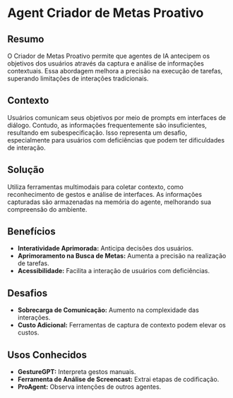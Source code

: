 # Agent Criador de Metas Proativo

## Resumo
O Criador de Metas Proativo permite que agentes de IA antecipem os objetivos dos usuários através da captura e análise de informações contextuais. Essa abordagem melhora a precisão na execução de tarefas, superando limitações de interações tradicionais.

## Contexto
Usuários comunicam seus objetivos por meio de prompts em interfaces de diálogo. Contudo, as informações frequentemente são insuficientes, resultando em subespecificação. Isso representa um desafio, especialmente para usuários com deficiências que podem ter dificuldades de interação.

## Solução
Utiliza ferramentas multimodais para coletar contexto, como reconhecimento de gestos e análise de interfaces. As informações capturadas são armazenadas na memória do agente, melhorando sua compreensão do ambiente.

## Benefícios
- **Interatividade Aprimorada:** Anticipa decisões dos usuários.
- **Aprimoramento na Busca de Metas:** Aumenta a precisão na realização de tarefas.
- **Acessibilidade:** Facilita a interação de usuários com deficiências.

## Desafios
- **Sobrecarga de Comunicação:** Aumento na complexidade das interações.
- **Custo Adicional:** Ferramentas de captura de contexto podem elevar os custos.

## Usos Conhecidos
- **GestureGPT:** Interpreta gestos manuais.
- **Ferramenta de Análise de Screencast:** Extrai etapas de codificação.
- **ProAgent:** Observa intenções de outros agentes.


